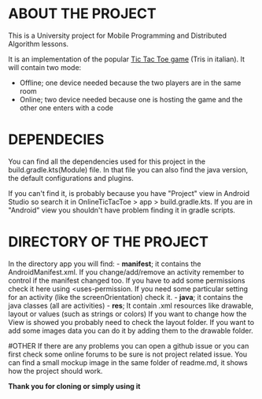 # ABOUT THE PROJECT

This is a University project for Mobile Programming and Distributed Algorithm lessons.

It is an implementation of the popular [Tic Tac Toe game](https://en.wikipedia.org/wiki/Tic-tac-toe) (Tris in italian). 
It will contain two mode: 
  - Offline; one device needed because the two players are in the same room
  - Online; two device needed because one is hosting the game and the other one enters with a code

# DEPENDECIES
You can find all the dependencies used for this project in the build.gradle.kts(Module) file.
In that file you can also find the java version, the default configurations and plugins.

If you can't find it, is probably because you have "Project" view in Android Studio so
search it in OnlineTicTacToe > app > build.gradle.kts.
If you are in "Android" view you shouldn't have problem finding it in gradle scripts.

# DIRECTORY OF THE PROJECT
In the directory app you will find:
    - **manifest**; it contains the AndroidManifest.xml.
                If you change/add/remove an activity remember to control if the manifest changed too.
                If you have to add some permissions check it here using <uses-permission.
                If you need some particular setting for an activity (like the screenOrientation) check it.
    - **java**; it contains the java classes (all are activities)
    - **res**;  It contain .xml resources like drawable, layout or values (such as strings or colors)
            If you want to change how the View is showed you probably need to check the layout folder.
            If you want to add some images data you can do it by adding them to the drawable folder.

#OTHER
If there are any problems you can open a github issue or you can first check some online forums to 
be sure is not project related issue.
You can find a small mockup image in the same folder of readme.md, it shows how the project should work.

**Thank you for cloning or simply using it**

